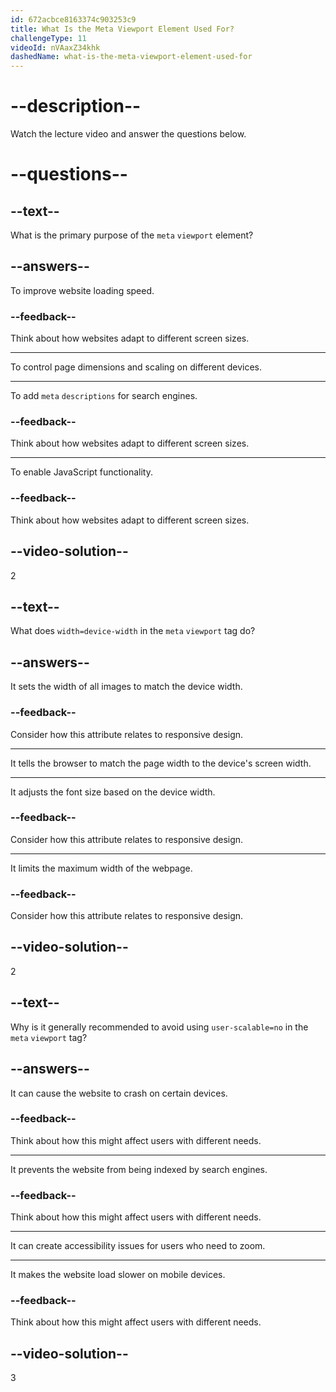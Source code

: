 ```yaml
---
id: 672acbce8163374c903253c9
title: What Is the Meta Viewport Element Used For?
challengeType: 11
videoId: nVAaxZ34khk
dashedName: what-is-the-meta-viewport-element-used-for
---
```


# --description--

Watch the lecture video and answer the questions below.

# --questions--

## --text--

What is the primary purpose of the `meta` `viewport` element?

## --answers--

To improve website loading speed.

### --feedback--

Think about how websites adapt to different screen sizes.

---

To control page dimensions and scaling on different devices.

---

To add `meta` `descriptions` for search engines.

### --feedback--

Think about how websites adapt to different screen sizes.

---

To enable JavaScript functionality.

### --feedback--

Think about how websites adapt to different screen sizes.

## --video-solution--

2

## --text--

What does `width=device-width` in the `meta` `viewport` tag do?

## --answers--

It sets the width of all images to match the device width.

### --feedback--

Consider how this attribute relates to responsive design.

---

It tells the browser to match the page width to the device's screen width.

---

It adjusts the font size based on the device width.

### --feedback--

Consider how this attribute relates to responsive design.

---

It limits the maximum width of the webpage.

### --feedback--

Consider how this attribute relates to responsive design.

## --video-solution--

2

## --text--

Why is it generally recommended to avoid using `user-scalable=no` in the `meta` `viewport` tag?

## --answers--

It can cause the website to crash on certain devices.

### --feedback--

Think about how this might affect users with different needs.

---

It prevents the website from being indexed by search engines.

### --feedback--

Think about how this might affect users with different needs.

---

It can create accessibility issues for users who need to zoom.

---

It makes the website load slower on mobile devices.

### --feedback--

Think about how this might affect users with different needs.

## --video-solution--

3
